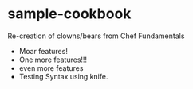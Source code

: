 # sample-cookbook

Re-creation of clowns/bears from Chef Fundamentals
- Moar features!
- One more features!!!
- even more features
- Testing Syntax using knife.

